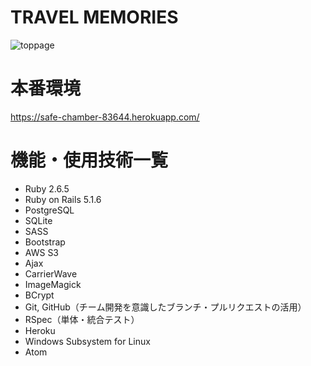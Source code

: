 # TRAVEL MEMORIES
![toppage](https://user-images.githubusercontent.com/54243961/72616469-61edf700-397a-11ea-8cdf-8db200f47d63.png)

# 本番環境
https://safe-chamber-83644.herokuapp.com/

# 機能・使用技術一覧
* Ruby 2.6.5
* Ruby on Rails 5.1.6
* PostgreSQL
* SQLite
* SASS
* Bootstrap
* AWS S3
* Ajax
* CarrierWave
* ImageMagick
* BCrypt
* Git, GitHub（チーム開発を意識したブランチ・プルリクエストの活用）
* RSpec（単体・統合テスト）
* Heroku
* Windows Subsystem for Linux
* Atom
